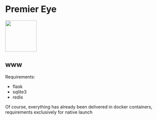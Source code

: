 # Premier Eye

<img src="../pyback/resources/images/eye.svg" width="100" height="100">

## www

Requirements:
- flask
- sqlite3
- redis

Of course, everything has already been delivered in docker containers, requirements exclusively for native launch